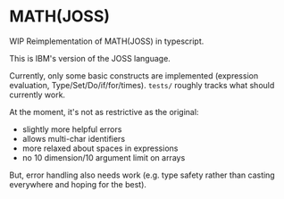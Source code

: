 # MATH(JOSS)

WIP Reimplementation of MATH(JOSS) in typescript.

This is IBM's version of the JOSS language.

Currently, only some basic constructs are implemented
(expression evaluation, Type/Set/Do/if/for/times).
`tests/` roughly tracks what should currently work.

At the moment, it's not as restrictive as the original:

- slightly more helpful errors
- allows multi-char identifiers
- more relaxed about spaces in expressions
- no 10 dimension/10 argument limit on arrays

But, error handling also needs work (e.g. type safety
rather than casting everywhere and hoping for the best).
